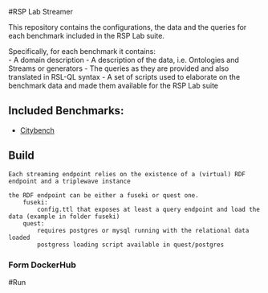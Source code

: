 
#RSP Lab Streamer 

This repository contains the configurations, the data and the queries for each benchmark included in the RSP Lab suite.

Specifically, for each benchmark it contains:  
    - A domain description
    - A description of the data, i.e. Ontologies and Streams or generators
    - The queries as they are provided and also translated in RSL-QL syntax
    - A set of scripts used to elaborate on the benchmark data and made them available for the RSP Lab suite

## Included Benchmarks:

- [Citybench](https://github.com/riccardotommasini/rsplab-benchmarks/blob/master/citybench/citybench.md)


## Build

    Each streaming endpoint relies on the existence of a (virtual) RDF endpoint and a triplewave instance

    the RDF endpoint can be either a fuseki or quest one.
        fuseki:
            config.ttl that exposes at least a query endpoint and load the data (example in folder fuseki)
        quest: 
            requires postgres or mysql running with the relational data loaded
            postgress loading script available in quest/postgres 


### Form DockerHub

#Run
